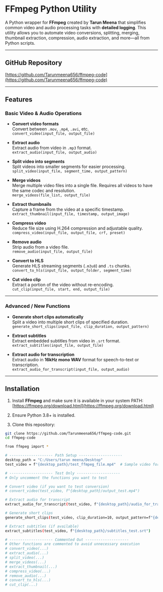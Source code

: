 # FFmpeg Python Utility

A Python wrapper for **FFmpeg** created by **Tarun Meena** that simplifies common video and audio processing tasks with **detailed logging**. This utility allows you to automate video conversions, splitting, merging, thumbnail extraction, compression, audio extraction, and more—all from Python scripts.  

---

## **GitHub Repository**

[https://github.com/Tarunmeena656/ffmpeg-code](https://github.com/Tarunmeena656/ffmpeg-code)

---

## **Features**

### Basic Video & Audio Operations
- **Convert video formats**  
  Convert between `.mov`, `.mp4`, `.avi`, etc.  
  `convert_video(input_file, output_file)`

- **Extract audio**  
  Extract audio from video in `.mp3` format.  
  `extract_audio(input_file, output_audio)`

- **Split video into segments**  
  Split videos into smaller segments for easier processing.  
  `split_video(input_file, segment_time, output_pattern)`

- **Merge videos**  
  Merge multiple video files into a single file. Requires all videos to have the same codec and resolution.  
  `merge_videos(file_list, output_file)`

- **Extract thumbnails**  
  Capture a frame from the video at a specific timestamp.  
  `extract_thumbnail(input_file, timestamp, output_image)`

- **Compress video**  
  Reduce file size using H.264 compression and adjustable quality.  
  `compress_video(input_file, output_file, crf, preset)`

- **Remove audio**  
  Strip audio from a video file.  
  `remove_audio(input_file, output_file)`

- **Convert to HLS**  
  Generate HLS streaming segments (`.m3u8`) and `.ts` chunks.  
  `convert_to_hls(input_file, output_folder, segment_time)`

- **Cut video clip**  
  Extract a portion of the video without re-encoding.  
  `cut_clip(input_file, start, end, output_file)`

---

### Advanced / New Functions
- **Generate short clips automatically**  
  Split a video into multiple short clips of specified duration.  
  `generate_short_clips(input_file, clip_duration, output_pattern)`

- **Extract subtitles**  
  Extract embedded subtitles from video in `.srt` format.  
  `extract_subtitles(input_file, output_file)`

- **Extract audio for transcription**  
  Extract audio in **16kHz mono WAV** format for speech-to-text or transcription.  
  `extract_audio_for_transcript(input_file, output_audio)`

---

## **Installation**

1. Install **FFmpeg** and make sure it is available in your system PATH:  
   [https://ffmpeg.org/download.html](https://ffmpeg.org/download.html)

2. Ensure Python 3.8+ is installed.

3. Clone this repository:

```bash
git clone https://github.com/Tarunmeena656/ffmpeg-code.git
cd ffmpeg-code

from ffmpeg import *

# -------------------- Path Setup --------------------
desktop_path = "C:/Users/tarun meena/Desktop"
test_video = f"{desktop_path}/test_ffmpeg_file.mp4"  # Sample video for testing

# -------------------- Test Only --------------------
# Only uncomment the functions you want to test

# Convert video (if you want to test conversion)
# convert_video(test_video, f"{desktop_path}/output_test.mp4")

# Extract audio for transcript
extract_audio_for_transcript(test_video, f"{desktop_path}/audio_for_transcript_test.wav")

# Generate short clips
generate_short_clips(test_video, clip_duration=10, output_pattern=f"{desktop_path}/clip_test_%03d.mp4")

# Extract subtitles (if available)
extract_subtitles(test_video, f"{desktop_path}/subtitles_test.srt")

# -------------------- Commented Out --------------------
# Other functions are commented to avoid unnecessary execution
# convert_video(...)
# extract_audio(...)
# split_video(...)
# merge_videos(...)
# extract_thumbnail(...)
# compress_video(...)
# remove_audio(...)
# convert_to_hls(...)
# cut_clip(...)
